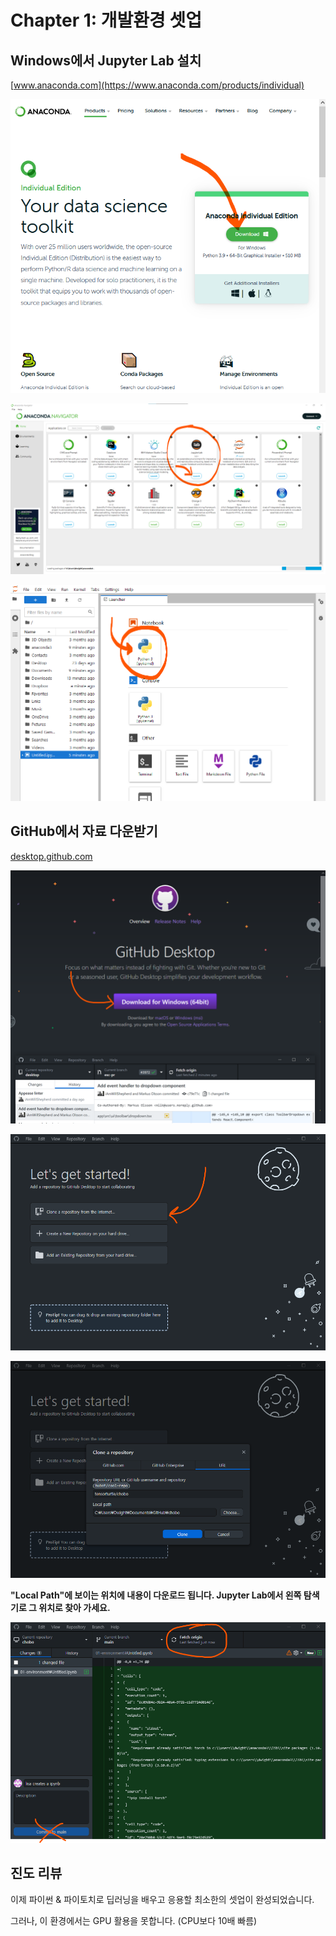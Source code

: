 # Chapter 1: 개발환경 셋업

## Windows에서 Jupyter Lab 설치

[www.anaconda.com](https://www.anaconda.com/products/individual)

![](assets/anaconda-windows-download.png)

![](assets/anaconda-navigator.png)

![](assets/jupyter-lab-new.png)

## GitHub에서 자료 다운받기 

[desktop.github.com](https://desktop.github.com)

![](assets/github-desktop-download.png)

![](assets/github-desktop-clone.png)

![](assets/clone-tensorturtle-chobo.png)

**"Local Path"에 보이는 위치에 내용이 다운로드 됩니다. Jupyter Lab에서 왼쪽 탐색기로 그 위치로 찾아 가세요.**

![](assets/git-fetch-origin.png)

## 진도 리뷰 

이제 파이썬 & 파이토치로 딥러닝을 배우고 응용할 최소한의 셋업이 완성되었습니다. 


그러나, 이 환경에서는 GPU 활용을 못합니다. (CPU보다 10배 빠름)




